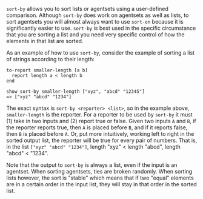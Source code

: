 `sort-by` allows you to sort lists or agentsets using a user-defined comparison. Although `sort-by` does work on agentsets as well as lists, to sort agentsets you will almost always want to use `sort-on` because  it is significantly easier to use. `sort-by` is best used in the specific circumstance that you are sorting a list and you need very specific control of how the elements in that list are sorted. 

As an example of how to use `sort-by`, consider the example of sorting a list of strings according to their length:
```
to-report smaller-length [a b]
  report length a < length b
end

show sort-by smaller-length ["xyz", "abcd" "12345"]
=> ["xyz" "abcd" "1234"]
```
The exact syntax is `sort-by <reporter> <list>`, so in the example above, `smaller-length` is the reporter. For a reporter to be used by `sort-by` it must (1) take in two inputs and (2) report true or false. Given two inputs `A` and `B`, if the reporter reports true, then `A` is placed before `B`, and if it reports false, then `B` is placed before `A`. Or, put more intuitively, working left to right in the sorted output list, the reporter will be true for every pair of numbers. That is, in the list `["xyz" "abcd" "1234"]`, length "xyz" < length "abcd", length "abcd" < "1234".

Note that the output to `sort-by` is always a list, even if the input is an agentset. When sorting agentsets, ties are broken randomly. When sorting lists however, the sort is "stable" which means that if two "equal" elements are in a certain order in the input list, they will stay in that order in the sorted list.